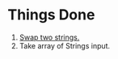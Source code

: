 # Things Done
1) [Swap two strings.](https://github.com/PrabinKuSabat/PMAT-105/blob/main/08-22-2024%20Thursday/swapStrings.cpp)
2) Take array of Strings input.
